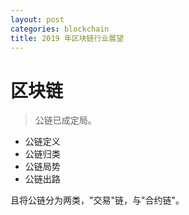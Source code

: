 ```yaml
---
layout: post
categories: blockchain
title: 2019 年区块链行业展望
---
```


# 区块链

> 公链已成定局。

+ 公链定义
+ 公链归类
+ 公链局势
+ 公链出路

且将公链分为两类，"交易"链，与"合约链"。
